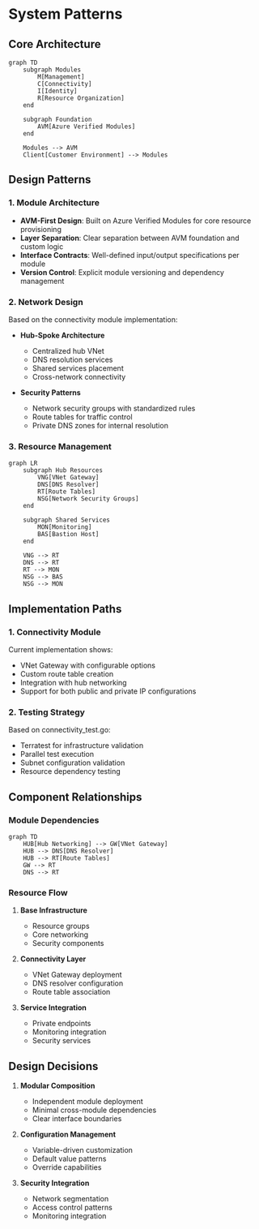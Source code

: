 # System Patterns

## Core Architecture

```mermaid
graph TD
    subgraph Modules
        M[Management]
        C[Connectivity]
        I[Identity]
        R[Resource Organization]
    end

    subgraph Foundation
        AVM[Azure Verified Modules]
    end

    Modules --> AVM
    Client[Customer Environment] --> Modules
```

## Design Patterns

### 1. Module Architecture

- **AVM-First Design**: Built on Azure Verified Modules for core resource provisioning
- **Layer Separation**: Clear separation between AVM foundation and custom logic
- **Interface Contracts**: Well-defined input/output specifications per module
- **Version Control**: Explicit module versioning and dependency management

### 2. Network Design

Based on the connectivity module implementation:

- **Hub-Spoke Architecture**

  - Centralized hub VNet
  - DNS resolution services
  - Shared services placement
  - Cross-network connectivity

- **Security Patterns**
  - Network security groups with standardized rules
  - Route tables for traffic control
  - Private DNS zones for internal resolution

### 3. Resource Management

```mermaid
graph LR
    subgraph Hub Resources
        VNG[VNet Gateway]
        DNS[DNS Resolver]
        RT[Route Tables]
        NSG[Network Security Groups]
    end

    subgraph Shared Services
        MON[Monitoring]
        BAS[Bastion Host]
    end

    VNG --> RT
    DNS --> RT
    RT --> MON
    NSG --> BAS
    NSG --> MON
```

## Implementation Paths

### 1. Connectivity Module

Current implementation shows:

- VNet Gateway with configurable options
- Custom route table creation
- Integration with hub networking
- Support for both public and private IP configurations

### 2. Testing Strategy

Based on connectivity_test.go:

- Terratest for infrastructure validation
- Parallel test execution
- Subnet configuration validation
- Resource dependency testing

## Component Relationships

### Module Dependencies

```mermaid
graph TD
    HUB[Hub Networking] --> GW[VNet Gateway]
    HUB --> DNS[DNS Resolver]
    HUB --> RT[Route Tables]
    GW --> RT
    DNS --> RT
```

### Resource Flow

1. **Base Infrastructure**

   - Resource groups
   - Core networking
   - Security components

2. **Connectivity Layer**

   - VNet Gateway deployment
   - DNS resolver configuration
   - Route table association

3. **Service Integration**
   - Private endpoints
   - Monitoring integration
   - Security services

## Design Decisions

1. **Modular Composition**

   - Independent module deployment
   - Minimal cross-module dependencies
   - Clear interface boundaries

2. **Configuration Management**

   - Variable-driven customization
   - Default value patterns
   - Override capabilities

3. **Security Integration**
   - Network segmentation
   - Access control patterns
   - Monitoring integration
